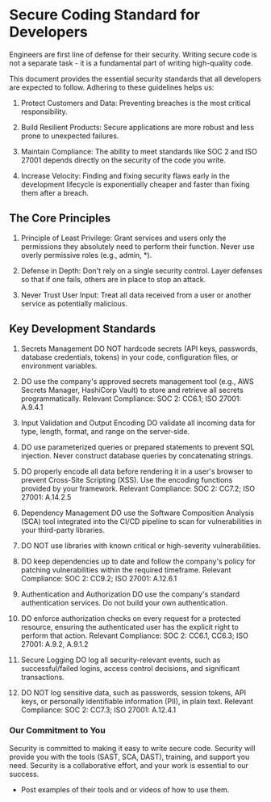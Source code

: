 # Secure Coding Standard for Developers

Engineers are first line of defense for their security. Writing secure code is not a separate task - it is a fundamental part of writing high-quality code.

This document provides the essential security standards that all developers are expected to follow. Adhering to these guidelines helps us:

1. Protect Customers and Data: Preventing breaches is the most critical responsibility.

2. Build Resilient Products: Secure applications are more robust and less prone to unexpected failures.

3. Maintain Compliance: The ability to meet standards like SOC 2 and ISO 27001 depends directly on the security of the code you write.

4. Increase Velocity: Finding and fixing security flaws early in the development lifecycle is exponentially cheaper and faster than fixing them after a breach.

## The Core Principles
1. Principle of Least Privilege: Grant services and users only the permissions they absolutely need to perform their function. Never use overly permissive roles (e.g., admin, *).

2. Defense in Depth: Don't rely on a single security control. Layer defenses so that if one fails, others are in place to stop an attack.

3. Never Trust User Input: Treat all data received from a user or another service as potentially malicious.

## Key Development Standards
1. Secrets Management
DO NOT hardcode secrets (API keys, passwords, database credentials, tokens) in your code, configuration files, or environment variables.

2. DO use the company's approved secrets management tool (e.g., AWS Secrets Manager, HashiCorp Vault) to store and retrieve all secrets programmatically.
Relevant Compliance: SOC 2: CC6.1; ISO 27001: A.9.4.1

3. Input Validation and Output Encoding
DO validate all incoming data for type, length, format, and range on the server-side.

4. DO use parameterized queries or prepared statements to prevent SQL injection. Never construct database queries by concatenating strings.

5. DO properly encode all data before rendering it in a user's browser to prevent Cross-Site Scripting (XSS). Use the encoding functions provided by your framework.
Relevant Compliance: SOC 2: CC7.2; ISO 27001: A.14.2.5

6. Dependency Management
DO use the Software Composition Analysis (SCA) tool integrated into the CI/CD pipeline to scan for vulnerabilities in your third-party libraries.

7. DO NOT  use libraries with known critical or high-severity vulnerabilities.

8.  DO  keep  dependencies up to date and follow the company's policy for patching vulnerabilities within the required timeframe.
Relevant Compliance: SOC 2: CC9.2; ISO 27001: A.12.6.1

9. Authentication and Authorization
 DO  use the company's standard authentication services. Do not build your own authentication.

10.  DO  enforce authorization checks on every request for a protected resource, ensuring the authenticated user has the explicit right to perform that action.
Relevant Compliance: SOC 2: CC6.1, CC6.3; ISO 27001: A.9.2, A.9.1.2

11. Secure Logging
 DO   log all security-relevant events, such as successful/failed logins, access control decisions, and significant transactions.

12.  DO NOT  log sensitive data, such as passwords, session tokens, API keys, or personally identifiable information (PII), in plain text.
Relevant Compliance: SOC 2: CC7.3; ISO 27001: A.12.4.1

### Our Commitment to You
Security is committed to making it easy to write secure code. Security will provide you with the tools (SAST, SCA, DAST), training, and support you need. Security is a collaborative effort, and your work is essential to our success.

- Post examples of their tools and or videos of how to use them. 